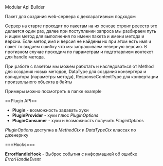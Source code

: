 Modular Api Builder

Пакет для создания web-сервера с декларативным подходом

Сервер на старте проходит по пакетам на их основе строит рееестр это делается один раз, далее при 
поступлении запроса мы разбираем путь и ищем метод для выполнения по имени пакета и 
имени метода и версии. Если метод имя и версия не найдены но при этом есть имя и пакет то 
выдаем ошибку что мы запрашиваем неверную версию. В противном случае проходим по параметрам и 
подготавлием контекст для handle метода.

При работе с пакетом мы можем работать и наследоваться от Method для создания новых методов, 
DataType для создания конвертера и валидатора (параметры метода), ResponseContentType для 
конвертации произвольного объекта в байты

Примеры можно посмотреть в папке example

==Plugin API==

- **Plugin** - возможность задавать хуки
- **PluginProvider** - хуки плюс *PluginOptions*
- **PluginConsumer** - хуки и возможность получить *PluginOptions*

*PluginOptions* доступна в *MethodCtx* и *DataTypeCtx* классах по дженерику

===Hooks===

**ErrorHandleHook** - Выброс события с информацией об ошибке *ErrorHandleEvent*